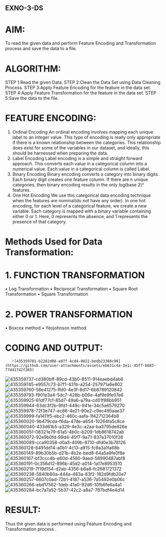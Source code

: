 ## EXNO-3-DS

# AIM:
To read the given data and perform Feature Encoding and Transformation process and save the data to a file.

# ALGORITHM:
STEP 1:Read the given Data.
STEP 2:Clean the Data Set using Data Cleaning Process.
STEP 3:Apply Feature Encoding for the feature in the data set.
STEP 4:Apply Feature Transformation for the feature in the data set.
STEP 5:Save the data to the file.

# FEATURE ENCODING:
1. Ordinal Encoding
An ordinal encoding involves mapping each unique label to an integer value. This type of encoding is really only appropriate if there is a known relationship between the categories. This relationship does exist for some of the variables in our dataset, and ideally, this should be harnessed when preparing the data.
2. Label Encoding
Label encoding is a simple and straight forward approach. This converts each value in a categorical column into a numerical value. Each value in a categorical column is called Label.
3. Binary Encoding
Binary encoding converts a category into binary digits. Each binary digit creates one feature column. If there are n unique categories, then binary encoding results in the only log(base 2)ⁿ features.
4. One Hot Encoding
We use this categorical data encoding technique when the features are nominal(do not have any order). In one hot encoding, for each level of a categorical feature, we create a new variable. Each category is mapped with a binary variable containing either 0 or 1. Here, 0 represents the absence, and 1 represents the presence of that category.

# Methods Used for Data Transformation:
  # 1. FUNCTION TRANSFORMATION
• Log Transformation
• Reciprocal Transformation
• Square Root Transformation
• Square Transformation
  # 2. POWER TRANSFORMATION
• Boxcox method
• Yeojohnson method

# CODING AND OUTPUT:
       ![435359701-b2202d08-a97f-4cd4-8022-bedb23388c98](https://github.com/user-attachments/assets/eb631c4a-3e1c-45ff-b683-77d41742f203)
![435359737-cd380bff-89cd-43b0-8511-914eaebd4ab6](https://github.com/user-attachments/assets/035cbece-838c-4d81-b377-dc54949db0ce)
![435359745-e9557c73-b7f1-431b-a254-257971a6e802](https://github.com/user-attachments/assets/d74e89d7-7f70-41e9-8981-1af0949631f9)
![435359760-58e41275-ffd0-4e3f-8d17-6b8789120842](https://github.com/user-attachments/assets/248275bd-1ad2-44ee-b3a9-014c327e62a4)
![435359793-f901e3a4-5dc7-428b-b06e-4af9e9fe07e6](https://github.com/user-attachments/assets/d39d16ce-4830-452d-b681-0dae19ecc9eb)
![435359925-61df77cf-85d7-49a6-a79a-cd01f88bb951](https://github.com/user-attachments/assets/b6a0256d-3b99-4214-a5b2-f07b228cbf44)
![435359944-63dc3f2b-9fd1-449c-941e-34c5a6579270](https://github.com/user-attachments/assets/ef77e847-5d5c-4596-aa17-d40b73b6e644)
![435359978-72f3e747-ec86-4e21-90e2-c9ec495aae37](https://github.com/user-attachments/assets/2113f932-7b61-4443-a5a4-54be8ca2e747)
![435359999-fa1411f5-ebc2-460c-aafa-1f42712364b8](https://github.com/user-attachments/assets/7fbdcf54-70d8-47c0-9996-c43b2584693a)
![435360020-9b479cda-f6da-47de-a654-10264fa5c8ce](https://github.com/user-attachments/assets/feb537cf-974a-4082-9aac-5d8139af2bb3)
![435360040-433d61b5-a329-4e3c-a2aa-ba3795de826e](https://github.com/user-attachments/assets/f7d5e3a3-4711-41e8-9941-c9db5121a642)
![435360051-08321e79-61a5-4b0c-b209-1db8618742ab](https://github.com/user-attachments/assets/1644a71e-1851-42ed-9a05-e679e5118799)
![435360072-92e9b0fd-99d4-45f7-9a71-837a37010f28](https://github.com/user-attachments/assets/29b35367-caf6-4b7e-8504-72a90372430d)
![435360089-cca90358-d0a3-409b-8710-dfd0e3b78126](https://github.com/user-attachments/assets/4944616a-4349-4045-a08a-1216a5fbc2af)
![435360128-6491dd14-a0b1-4c13-a915-fc9a3a1fa68b](https://github.com/user-attachments/assets/db4e8933-98ae-4d69-8d91-e8773b0324a5)
![435360149-89b30b5b-d21b-4b2e-bed8-64a5a9fe0f8e](https://github.com/user-attachments/assets/f3a50b01-0925-444a-8b0c-d6a42e9683ed)
![435360167-bf3ccc4b-e60d-4580-9aed-58990487abf8](https://github.com/user-attachments/assets/072f824b-94e8-4a8e-a9c0-77e6eb0ed45e)
![435360191-0c356d12-896b-45d2-a014-1a17e8953510](https://github.com/user-attachments/assets/34f26f73-f8dc-4d04-8bac-d0f86ca5e8f7)
![435360219-7f19d154-d2ab-4356-b6a8-fc2681721372](https://github.com/user-attachments/assets/3cf39f78-16d5-437f-95a5-f2ea6bc910dd)
![435360238-5840b80a-444a-483a-83f2-182d9fdb20e7](https://github.com/user-attachments/assets/6eb9024a-849a-4fab-b4c4-91d07f05c709)
![435360257-6607c0ad-72b1-4187-a536-7a5492e0b06c](https://github.com/user-attachments/assets/7795538c-c984-4317-aa8c-34986955c9d6)
![435360266-ebd17562-1deb-41a0-92d6-10fb6fe6a4a1](https://github.com/user-attachments/assets/f9c006d6-1f7d-46dd-a891-7f1f0cb95f2a)
![435360284-bc7a7a52-5b37-42c2-a8a7-767bdf4e4d14](https://github.com/user-attachments/assets/831670f1-f27b-492e-81a3-3c9e91141fd3)
# RESULT:
   Thus the given data is performed using Feature Encoding and Transformation process .

       
